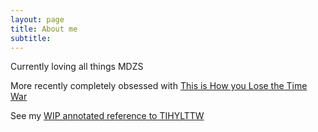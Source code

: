 ```yaml
---
layout: page
title: About me
subtitle:
---
```


Currently loving all things MDZS

More recently completely obsessed with <a href="https://www.npr.org/2019/07/18/742651647/letters-serve-to-bond-time-traveling-rivals-in-this-is-how-you-lose-the-time-war">This is How you Lose the Time War</a>

See my <a href="/annotated-time-war">WIP annotated reference to TIHYLTTW</a>
